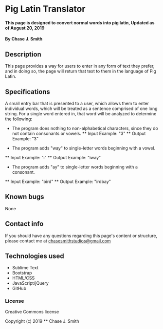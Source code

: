 # Pig Latin Translator

#### This page is designed to convert normal words into pig latin,  Updated as of August 20, 2019

#### By Chase J. Smith

## Description

This page provides a way for users to enter in any form of text they prefer, and in doing so, the page will return that text to them in the language of Pig Latin.

## Specifications

A small entry bar that is presented to a user, which allows them to enter individual words, which will be treated as a sentence comprised of one long string. For a single word entered in, that word will be analyzed to determine the following:

- The program does nothing to non-alphabetical characters, since they do not contain consonants or vowels.
** Input Example: "3"
** Output Example: "3"

- The program adds "way" to single-letter words beginning with a vowel.

** Input Example: "i"
** Output Example: "iway"

- The program adds "ay" to single-letter words beginning with a consonant.

** Input Example: "bird"
** Output Example: "irdbay"

## Known bugs

None

## Contact info

If you should have any questions regarding this page's content or structure, please contact me at chasesmithstudios@gmail.com

## Technologies used

* Sublime Text
* Bootstrap
* HTML/CSS
* JavaScript/jQuery
* GitHub

### License

Creative Commons license

Copyright (c) 2019 ** Chase J. Smith